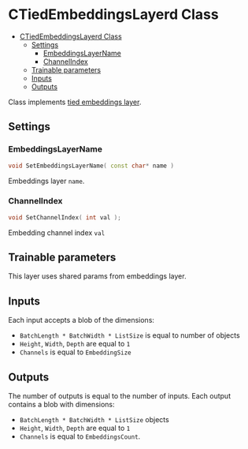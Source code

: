 # CTiedEmbeddingsLayerd Class

<!-- TOC -->

- [CTiedEmbeddingsLayerd Class](#ctiedembeddingslayerd-class)
  - [Settings](#settings)
    - [EmbeddingsLayerName](#embeddingslayername)
    - [ChannelIndex](#channelindex)
  - [Trainable parameters](#trainable-parameters)
  - [Inputs](#inputs)
  - [Outputs](#outputs)

<!-- /TOC -->

Class implements [tied embeddings layer](https://arxiv.org/pdf/1608.05859.pdf).

## Settings

### EmbeddingsLayerName

```c++
void SetEmbeddingsLayerName( const char* name )
```
Embeddings layer `name`.

### ChannelIndex

```c++
void SetChannelIndex( int val );
```
Embedding channel index `val`

## Trainable parameters

This layer uses shared params from embeddings layer.

## Inputs

Each input accepts a blob of the dimensions:
- `BatchLength * BatchWidth * ListSize` is equal to number of objects
- `Height`, `Width`, `Depth` are equal to `1`
- `Channels` is equal to `EmbeddingSize`

## Outputs

The number of outputs is equal to the number of inputs.
Each output contains a blob with dimensions:
- `BatchLength * BatchWidth * ListSize` objects
- `Height`, `Width`, `Depth` are equal to `1`
- `Channels` is equal to `EmbeddingsCount`.
